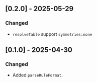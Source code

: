 ## [0.2.0] - 2025-05-29

### Changed

- `resolveTable` support `symmetries:none`

## [0.1.0] - 2025-04-30

### Changed

- Added `parseRuleFormat`.
